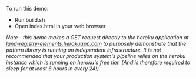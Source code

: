 To run this demo:

* Run build.sh
* Open index.html in your web browser

*Note - this demo makes a GET request directly to the heroku application at [land-registry-elements.herokuapp.com](http://land-registry-elements.herokuapp.com) to purposely demonstrate that the pattern library is running on independent infrastructure. It is not recommended that your production system's pipeline relies on the heroku instance which is running on heroku's free tier. (And is therefore required to sleep for at least 6 hours in every 24!)*
